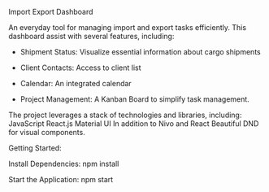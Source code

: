 Import Export Dashboard

An everyday tool for managing import and export tasks efficiently. This dashboard assist with several features, including:

- Shipment Status: Visualize essential information about cargo shipments

- Client Contacts: Access to client list  

- Calendar: An integrated calendar

- Project Management: A Kanban Board to simplify task management.

The project leverages a stack of technologies and libraries, including:
JavaScript
React.js
Material UI
In addition to Nivo and React Beautiful DND for visual components.

Getting Started:

Install Dependencies:
npm install

Start the Application:
npm start
